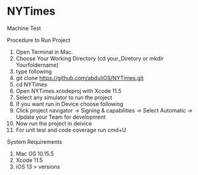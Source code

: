 # NYTimes
 Machine Test

 Procedure to Run Project 

1. Open Terminal in Mac. 
2. Choose Your Working Directory (cd your_Diretory or mkdir Yourfoldername)
3. type following 
4. git clone https://github.com/abduliOS/NYTimes.git
5. cd NYTimes
6. Open NYTimes.xcodeproj with Xcode 11.5
7. Select any simulator to run the project
8. If you want run in Device choose following
9. Click project navigator -> Signing & capabilities -> Select Automatic -> Update your Team for development 
10. Now run the project in deivice 
11. For unit test and code coverage run cmd+U

System Requirements

1. Mac OS 10.15.5
2. Xcode 11.5
3. iOS 13 > versions